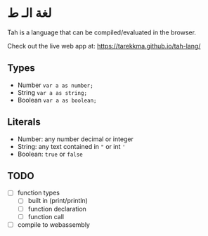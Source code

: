 # لغة الـ ط

Tah is a language that can be compiled/evaluated in the browser.

Check out the live web app at: https://tarekkma.github.io/tah-lang/
## Types

- Number `var a as number;`
- String `var a as string;`
- Boolean `var a as boolean;`

## Literals

- Number: any number decimal or integer
- String: any text contained in `"` or int `'`
- Boolean: `true` or `false`

## TODO

- [ ] function types
  - [ ] built in (print/println)
  - [ ] function declaration
  - [ ] function call
- [ ] compile to webassembly
